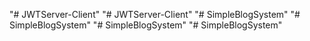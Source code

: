 "# JWTServer-Client" 
"# JWTServer-Client" 
"# SimpleBlogSystem" 
"# SimpleBlogSystem" 
"# SimpleBlogSystem" 
"# SimpleBlogSystem" 
